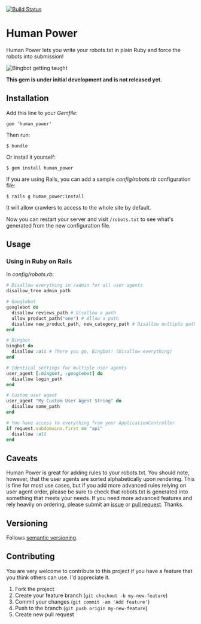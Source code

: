 [![Build Status](https://secure.travis-ci.org/lassebunk/human_power.png)](http://travis-ci.org/lassebunk/human_power)

# Human Power

Human Power lets you write your robots.txt in plain Ruby and force the robots into submission!

![Bingbot getting taught](http://i.imgur.com/77WVSQH.jpg)

**This gem is under initial development and is not released yet.**

## Installation

Add this line to your *Gemfile*:

    gem 'human_power'

Then run:

    $ bundle

Or install it yourself:

    $ gem install human_power

If you are using Rails, you can add a sample *config/robots.rb* configuration file:

    $ rails g human_power:install

It will allow crawlers to access to the whole site by default.

Now you can restart your server and visit `/robots.txt` to see what's generated from the new configuration file.

## Usage

### Using in Ruby on Rails

In *config/robots.rb*:

```ruby
# Disallow everything in /admin for all user agents
disallow_tree admin_path

# Googlebot
googlebot do
  disallow reviews_path # Disallow a path
  allow product_path("one") # Allow a path
  disallow new_product_path, new_category_path # Disallow multiple paths in one line
end

# Bingbot
bingbot do
  disallow :all # There you go, Bingbot! (Disallow everything)
end

# Identical settings for multiple user agents
user_agent [:bingbot, :googlebot] do
  disallow login_path
end

# Custom user agent
user_agent "My Custom User Agent String" do
  disallow some_path
end

# You have access to everything from your ApplicationController
if request.subdomains.first == "api"
  disallow :all
end
```

## Caveats

Human Power is great for adding rules to your robots.txt.
You should note, however, that the user agents are sorted alphabetically upon rendering.
This is fine for most use cases, but if you add more advanced rules relying on user agent
order, please be sure to check that robots.txt is generated into something that meets
your needs. If you need more advanced features and rely heavily on ordering, please submit
an [issue](https://github.com/lassebunk/human_power/issues)
or [pull request](https://github.com/lassebunk/human_power/pulls). Thanks.

## Versioning

Follows [semantic versioning](http://semver.org/).

## Contributing

You are very welcome to contribute to this project if you have a feature that you think others can use. I'd appreciate it.

1. Fork the project
2. Create your feature branch (`git checkout -b my-new-feature`)
3. Commit your changes (`git commit -am 'Add feature'`)
4. Push to the branch (`git push origin my-new-feature`)
5. Create new pull request
